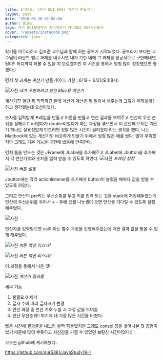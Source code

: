 ```yaml
---
title: 1라운드. (자바 GUI 활용) 계산기 만들기!
layout: post
date: '2018-06-26 02:00:00'
author: 줌코딩
tags: 자바 GUI활용자바 자바계산기 자바GUI 계산기만들기
cover: "/assets/instacode.png"
categories: java
---
```


학기를 마무리하고 김호준 교수님과 함께 하는 공부가 시작되었다. 공부라기 보다는 교수님이 라운드 별로 과제를 내주시면 내가 기한 내에 그 과제를 성공적으로 구현해내면 된다!! 어디까지 해볼 수 있을 지 모르겠지만 이 시간을 통해서 엄청 많이 성장했으면 좋겠다:)

먼저 첫 과제는 계산기 만들기이다.
기한 : 6/19 ~ 6/21(오후8시)

![사진](https://raw.githubusercontent.com/zoomKoding/zoomKoding.github.io/source/assets/_posts/Java-Project/Round1/1.png)
*내가 구현하려고 했던 Mac용 계산기*

계산기?? 일단 뭐 막막하긴 한데 계산기 계산은 뭐 알아서 해주는데 그렇게 어려울까? 하고 생각했는데 오산이었다.

숫자를 입력받게 프레임을 만들고 버튼을 만들고 연산 결과를 보여주고 연산의 우선 순위를 정해주고 int였다가 double이었다가 하는 과정을 겪으면서 이 간단해 보이는 계산기 하나도 실용성있게 만드려면 정말 많은 시간이 걸리겠다 라는 생각을 했다. 나는 Macbook에 있는 계산기와 비슷하게 만들기 위해서 엄청 많은 애를 썼다. 많이 부족했지만 그래도 기본 기능을 구현해 냈음에 만족한다.

먼저 틀을 만드는 것은 JFrame에 JLabel을 추가해주고 JLabel에 Jbutton을 추가해서 각 연산기호와 숫자를 입력 받을 수 있도록 하였다.
![사진](https://raw.githubusercontent.com/zoomKoding/zoomKoding.github.io/source/assets/_posts/Java-Project/Round1/2.png)
*프레임 설정*

![사진](https://raw.githubusercontent.com/zoomKoding/zoomKoding.github.io/source/assets/_posts/Java-Project/Round1/3.png)
*버튼 설정*

Jbutton에는 각각 actionlistener를 추가해서 button이 눌렸을 때마다 값을 받을 수 있도록 하였다.

그리고 연산의 pre라는 우선순위를 두고 키를 입력 받는 것을  stack에 저장해두었는데 연산의 우선순위를 두어서 + - 후에 곱셈 나눗셈이 오면 연산을 기다릴 수 있도록 설정해주었다.

![사진](https://raw.githubusercontent.com/zoomKoding/zoomKoding.github.io/source/assets/_posts/Java-Project/Round1/4.png)

연산자를 입력받으면 cal이라는 함수 과정을 진행해주었는데 매번 결과 값을 받을 수 있게 해주었다.

![사진](https://raw.githubusercontent.com/zoomKoding/zoomKoding.github.io/source/assets/_posts/Java-Project/Round1/5.png)
*버튼 액션 리스너1*

![사진](https://raw.githubusercontent.com/zoomKoding/zoomKoding.github.io/source/assets/_posts/Java-Project/Round1/6.png)
*버튼 액션 리스너2*

이 과정을 통해서 나온 것!!

![사진](https://raw.githubusercontent.com/zoomKoding/zoomKoding.github.io/source/assets/_posts/Java-Project/Round1/7.png)
*계산기 결과물*

세부 기능

1. 불필요 0 제거
2. 글자 수에 따라 글자크기 변경
3. 연산 과정 중 연산 기호 누를 시 과정 값을 보여줌
4. 연산 우선순위!! 여기에 내 가장 많은 시간을 바쳤다.

짧은 시간에 결과물을 내느라 살짝 힘들었지만 그래도 consol 창을 벗어나본 첫 경험이었기 때문에 많이 뿌듯하고 자신감을 가질 수 있었던 보람찬 시간이었다:)


코드는 github에 게시해놨다.

<https://github.com/gur5381/JavaStudy18-1>
